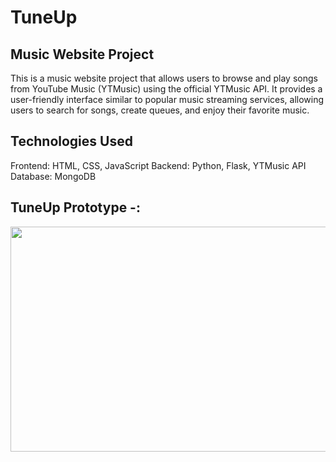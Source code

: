# TuneUp
## Music Website Project
This is a music website project that allows users to browse and play songs from YouTube Music (YTMusic) using the official YTMusic API. It provides a 
user-friendly interface similar to popular music streaming services, allowing users to search for songs, create queues, and enjoy their favorite music.

## Technologies Used
Frontend: HTML, CSS, JavaScript
Backend: Python, Flask, YTMusic API
Database: MongoDB

## TuneUp Prototype -:
<p align="center">
  <img width="640" height="360" src="https://user-images.githubusercontent.com/114610458/231032953-1a95d4e5-ff3a-431d-a9d7-eab127394501.png">
</p>

